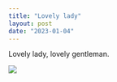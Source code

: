```yaml
---
title: "Lovely lady"
layout: post
date: "2023-01-04"
---
```


Lovely lady, lovely gentleman.

![](/assets/images/2023/20221231_1537195820442385155673920-461x1024.jpg)
